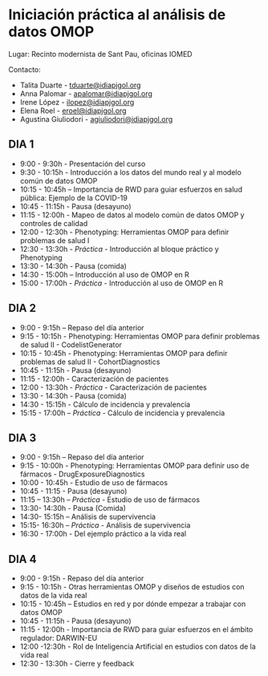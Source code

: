 # Iniciación práctica al análisis de datos OMOP

Lugar: Recinto modernista de Sant Pau, oficinas IOMED

Contacto:
* Talita Duarte - tduarte@idiapjgol.org
* Anna Palomar - apalomar@idiapjgol.org
* Irene López - ilopez@idiapjgol.org
* Elena Roel - eroel@idiapjgol.org
* Agustina Giuliodori - agiuliodori@idiapjgol.org

## DIA 1
* 9:00 - 9:30h - Presentación del curso
* 9:30 - 10:15h - Introducción a los datos del mundo real y al modelo común de datos OMOP
* 10:15 - 10:45h – Importancia de RWD para guiar esfuerzos en salud pública: Ejemplo de la COVID-19
* 10:45 - 11:15h - Pausa (desayuno)
* 11:15 - 12:00h - Mapeo de datos al modelo común de datos OMOP y controles de calidad
* 12:00 - 12:30h - Phenotyping: Herramientas OMOP para definir problemas de salud I
* 12:30 - 13:30h - *Práctica* - Introducción al bloque práctico y Phenotyping
* 13:30 - 14:30h - Pausa (comida)
* 14:30 - 15:00h – Introducción al uso de OMOP en R 
* 15:00 - 17:00h - *Práctica* - Introducción al uso de OMOP en R 

## DIA 2
* 9:00 - 9:15h – Repaso del día anterior
* 9:15 - 10:15h - Phenotyping: Herramientas OMOP para definir problemas de salud II - CodelistGenerator
* 10:15 - 10:45h - Phenotyping: Herramientas OMOP para definir problemas de salud II - CohortDiagnostics
* 10:45 - 11:15h - Pausa (desayuno)
* 11:15 - 12:00h - Caracterización de pacientes
* 12:00 - 13:30h - *Práctica* - Caracterización de pacientes
* 13:30 - 14:30h - Pausa (comida)
* 14:30 - 15:15h - Cálculo de incidencia y prevalencia
* 15:15 - 17:00h – *Práctica* - Cálculo de incidencia y prevalencia

## DIA 3
* 9:00 - 9:15h – Repaso del día anterior
* 9:15 - 10:00h - Phenotyping: Herramientas OMOP para definir uso de fármacos - DrugExposureDiagnostics
* 10:00 - 10:45h - Estudio de uso de fármacos
* 10:45 - 11:15 - Pausa (desayuno)
* 11:15 – 13:30h – *Práctica* - Estudio de uso de fármacos
* 13:30- 14:30h - Pausa (Comida)  
* 14:30- 15:15h – Análisis de supervivencia
* 15:15- 16:30h – *Práctica* - Análisis de supervivencia
* 16:30 - 17:00h - Del ejemplo práctico a la vida real

## DIA 4
* 9:00 - 9:15h - Repaso del día anterior
* 9:15 - 10:15h - Otras herramientas OMOP y diseños de estudios con datos de la vida real 
* 10:15 - 10:45h – Estudios en red y por dónde empezar a trabajar con datos OMOP
* 10:45 - 11:15h - Pausa (desayuno)
* 11:15 - 12:00h - Importancia de RWD para guiar esfuerzos en el ámbito regulador: DARWIN-EU
* 12:00 -12:30h - Rol de Inteligencia Artificial en estudios con datos de la vida real
* 12:30 - 13:30h - Cierre y feedback
